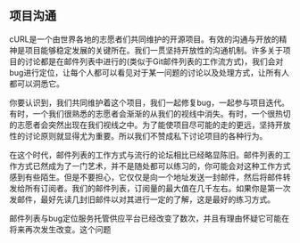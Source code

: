 ## 项目沟通

cURL是一个由世界各地的志愿者们共同维护的开源项目。有效的沟通与开放的精神是项目能够稳定发展的关键所在。我们一贯坚持开放性的沟通机制。许多关于项目的讨论都是在邮件列表中进行的(类似于Git邮件列表的工作流方式)，我们会对bug进行定位，让每个人都可以看见对于某一问题的讨论以及处理方式，让所有人都可以洞悉它。

你要认识到，我们共同维护着这个项目，我们一起修复bug，一起参与项目迭代。有时，一个我们很熟悉的志愿者会渐渐的从我们的视线中消失。有时，一个很热切的志愿者会突然出现在我们视线之中。为了能使项目尽可能的走的更远，坚持开放性的讨论原则就显得尤为重要。所以我们不赞成私下讨论项目的各种行为。

在这个时代，邮件列表的工作方式与流行的论坛相比已经略显陈旧。邮件列表的工作方式已然成为了一门艺术，并不是随处都可以练习的，你可能会对这种工作方式感到有些陌生。但是不要担心，它仅仅是向一个地址发送一封邮件，然后将邮件转发给所有订阅者。我们的邮件列表，订阅量的最大值在几千左右。如果你是第一次发邮件，最好先读几封旧邮件以对其进行一定的了解，这是最好的练习方式。

邮件列表与bug定位服务托管供应平台已经改变了数次，并且有理由怀疑它可能在将来再次发生改变。这个问题